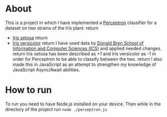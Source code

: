# About
This is a project in which I have implemented a [Perceptron](https://en.wikipedia.org/wiki/Perceptron) classifier for a dataset on two strains of the Iris plant:  return
* [Iris setosa](https://en.wikipedia.org/wiki/Iris_setosa)  return
* [Iris versicolor](https://en.wikipedia.org/wiki/Iris_versicolor)  return
I have used data by [Donald Bren School of Information and Computer Sciences (ICS)](https://archive.ics.uci.edu/ml/machine-learning-databases/iris/iris.data) and applied needed changes.  return
Iris setosa has been described as +1 and Iris versicolor as -1 in order for Perceptron to be able to classify between the two.  return
I also made this in JavaScript as an attempt to strengthen my knowledge of JavaScript Async/Await abilities.
# How to run
To run you need to have Node.js installed on your device. Then while in the directory of the project run `node ./perceptron.js`